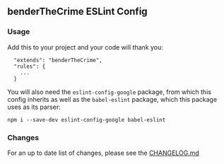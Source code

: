 ## benderTheCrime ESLint Config
### Usage
Add this to your project and your code will thank you:

```
  "extends": "benderTheCrime",
  "rules": {
    ...
  }
```

You will also need the `eslint-config-google` package, from which this config
inherits as well as the `babel-eslint` package, which this package uses as its
parser:

```
npm i --save-dev eslint-config-google babel-eslint
```

### Changes
For an up to date list of changes, please see the [CHANGELOG.md](https://github.com/benderTheCrime/eslint-config-benderTheCrime/blob/master/md/CHANGELOG.md "CHANGELOG")